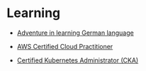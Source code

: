 # Learning

- [Adventure in learning German language](https://github.com/alfredorefana/wiki/blob/main/learning/german-language.md)

- [AWS Certified Cloud Practitioner](https://github.com/alfredorefana/wiki/blob/main/learning/aws-cloud-parctitioner.md)

- [Certified Kubernetes Administrator (CKA)](https://github.com/alfredorefana/wiki/blob/main/learning/cka--k8s-certified-admin.md)

